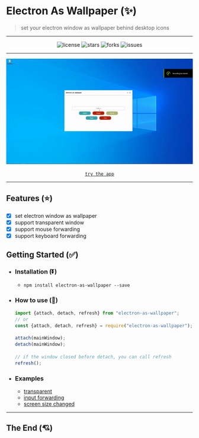 # Electron As Wallpaper (✨)

> set your electron window as wallpaper behind desktop icons
---

<div align="center">

![license](https://badgen.net/badge/license/MIT/blue)
![stars](https://badgen.net/npm/v/electron-as-wallpaper)
![forks](https://badgen.net/npm/dw/electron-as-wallpaper)
![issues](https://badgen.net/github/issues/meslzy/electron-as-wallpaper)

</div>

---

<div align="center">

![issues](assets/app.gif)

<a href="https://github.com/meslzy/electron-as-wallpaper/releases/tag/v1.0">`try the app`</a>

</div>

---

## Features (⭐)

- [x] set electron window as wallpaper
- [x] support transparent window
- [x] support mouse forwarding
- [x] support keyboard forwarding

## Getting Started (✅)

- ### Installation (⏬)
	- `npm install electron-as-wallpaper --save`

- ### How to use (🌠)
  ```js
  import {attach, detach, refresh} from "electron-as-wallpaper";
  // or
  const {attach, detach, refresh} = require("electron-as-wallpaper");
  
  attach(mainWindow);
  detach(mainWindow);
  
  // if the window closed before detach, you can call refresh
  refresh();
  ```

- ### Examples
	- [transparent](test/transparent/index.js)
	- [input forwarding](test/input-forwarding/index.js)
	- [screen size changed](test/screen-size-changed/index.js)

---

## The End (💘)
